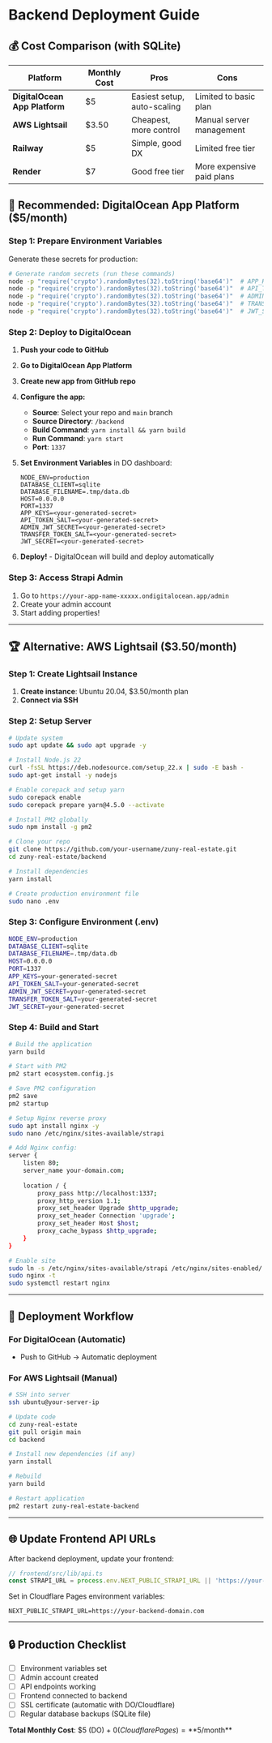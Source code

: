 # Backend Deployment Guide

## 💰 **Cost Comparison (with SQLite)**

| Platform | Monthly Cost | Pros | Cons |
|----------|-------------|------|------|
| **DigitalOcean App Platform** | $5 | Easiest setup, auto-scaling | Limited to basic plan |
| **AWS Lightsail** | $3.50 | Cheapest, more control | Manual server management |
| **Railway** | $5 | Simple, good DX | Limited free tier |
| **Render** | $7 | Good free tier | More expensive paid plans |

## 🥇 **Recommended: DigitalOcean App Platform ($5/month)**

### Step 1: Prepare Environment Variables

Generate these secrets for production:
```bash
# Generate random secrets (run these commands)
node -p "require('crypto').randomBytes(32).toString('base64')"  # APP_KEYS
node -p "require('crypto').randomBytes(32).toString('base64')"  # API_TOKEN_SALT  
node -p "require('crypto').randomBytes(32).toString('base64')"  # ADMIN_JWT_SECRET
node -p "require('crypto').randomBytes(32).toString('base64')"  # TRANSFER_TOKEN_SALT
node -p "require('crypto').randomBytes(32).toString('base64')"  # JWT_SECRET
```

### Step 2: Deploy to DigitalOcean

1. **Push your code to GitHub**
2. **Go to DigitalOcean App Platform**
3. **Create new app from GitHub repo**
4. **Configure the app:**
   - **Source**: Select your repo and `main` branch
   - **Source Directory**: `/backend`
   - **Build Command**: `yarn install && yarn build`
   - **Run Command**: `yarn start`
   - **Port**: `1337`

5. **Set Environment Variables** in DO dashboard:
   ```
   NODE_ENV=production
   DATABASE_CLIENT=sqlite
   DATABASE_FILENAME=.tmp/data.db
   HOST=0.0.0.0
   PORT=1337
   APP_KEYS=<your-generated-secret>
   API_TOKEN_SALT=<your-generated-secret>
   ADMIN_JWT_SECRET=<your-generated-secret>
   TRANSFER_TOKEN_SALT=<your-generated-secret>
   JWT_SECRET=<your-generated-secret>
   ```

6. **Deploy!** - DigitalOcean will build and deploy automatically

### Step 3: Access Strapi Admin

1. Go to `https://your-app-name-xxxxx.ondigitalocean.app/admin`
2. Create your admin account
3. Start adding properties!

---

## 🏆 **Alternative: AWS Lightsail ($3.50/month)**

### Step 1: Create Lightsail Instance

1. **Create instance**: Ubuntu 20.04, $3.50/month plan
2. **Connect via SSH**

### Step 2: Setup Server

```bash
# Update system
sudo apt update && sudo apt upgrade -y

# Install Node.js 22
curl -fsSL https://deb.nodesource.com/setup_22.x | sudo -E bash -
sudo apt-get install -y nodejs

# Enable corepack and setup yarn
sudo corepack enable
sudo corepack prepare yarn@4.5.0 --activate

# Install PM2 globally
sudo npm install -g pm2

# Clone your repo
git clone https://github.com/your-username/zuny-real-estate.git
cd zuny-real-estate/backend

# Install dependencies
yarn install

# Create production environment file
sudo nano .env
```

### Step 3: Configure Environment (.env)

```bash
NODE_ENV=production
DATABASE_CLIENT=sqlite
DATABASE_FILENAME=.tmp/data.db
HOST=0.0.0.0
PORT=1337
APP_KEYS=your-generated-secret
API_TOKEN_SALT=your-generated-secret
ADMIN_JWT_SECRET=your-generated-secret
TRANSFER_TOKEN_SALT=your-generated-secret
JWT_SECRET=your-generated-secret
```

### Step 4: Build and Start

```bash
# Build the application
yarn build

# Start with PM2
pm2 start ecosystem.config.js

# Save PM2 configuration
pm2 save
pm2 startup

# Setup Nginx reverse proxy
sudo apt install nginx -y
sudo nano /etc/nginx/sites-available/strapi

# Add Nginx config:
server {
    listen 80;
    server_name your-domain.com;
    
    location / {
        proxy_pass http://localhost:1337;
        proxy_http_version 1.1;
        proxy_set_header Upgrade $http_upgrade;
        proxy_set_header Connection 'upgrade';
        proxy_set_header Host $host;
        proxy_cache_bypass $http_upgrade;
    }
}

# Enable site
sudo ln -s /etc/nginx/sites-available/strapi /etc/nginx/sites-enabled/
sudo nginx -t
sudo systemctl restart nginx
```

---

## 🔄 **Deployment Workflow**

### For DigitalOcean (Automatic)
- Push to GitHub → Automatic deployment

### For AWS Lightsail (Manual)
```bash
# SSH into server
ssh ubuntu@your-server-ip

# Update code
cd zuny-real-estate
git pull origin main
cd backend

# Install new dependencies (if any)
yarn install

# Rebuild
yarn build

# Restart application
pm2 restart zuny-real-estate-backend
```

---

## 🌐 **Update Frontend API URLs**

After backend deployment, update your frontend:

```typescript
// frontend/src/lib/api.ts
const STRAPI_URL = process.env.NEXT_PUBLIC_STRAPI_URL || 'https://your-backend-url.com'
```

Set in Cloudflare Pages environment variables:
```
NEXT_PUBLIC_STRAPI_URL=https://your-backend-domain.com
```

---

## 🔒 **Production Checklist**

- [ ] Environment variables set
- [ ] Admin account created
- [ ] API endpoints working
- [ ] Frontend connected to backend
- [ ] SSL certificate (automatic with DO/Cloudflare)
- [ ] Regular database backups (SQLite file)

**Total Monthly Cost**: $5 (DO) + $0 (Cloudflare Pages) = **$5/month** 